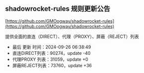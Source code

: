 ## shadowrocket-rules 规则更新公告

[https://github.com/GMOogway/shadowrocket-rules](https://github.com/GMOogway/shadowrocket-rules)

提供全面的直连（DIRECT）、代理（PROXY）、屏蔽（REJECT）列表
- 最后 更新 时间：2024-09-26 06:38:49
- 直连DIRECT列表：90274，update -40
- 代理PROXY 列表：31059，update +0
- 屏蔽REJECT列表：73760，update +36